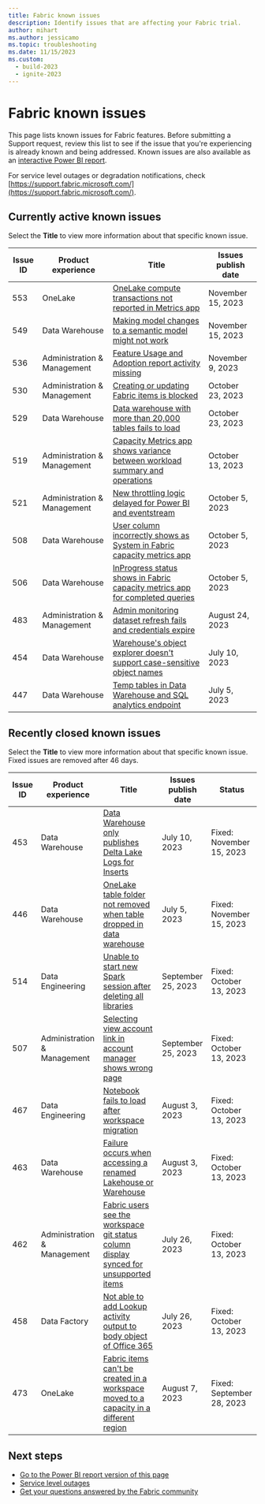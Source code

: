 ```yaml
---
title: Fabric known issues
description: Identify issues that are affecting your Fabric trial.
author: mihart
ms.author: jessicamo
ms.topic: troubleshooting    
ms.date: 11/15/2023
ms.custom:
  - build-2023
  - ignite-2023
---
```

# Fabric known issues

This page lists known issues for Fabric features. Before submitting a Support request, review this list to see if the issue that you're experiencing is already known and being addressed. Known issues are also available as an [interactive Power BI report](https://support.fabric.microsoft.com/known-issues/).

For service level outages or degradation notifications, check [https://support.fabric.microsoft.com/](https://support.fabric.microsoft.com/).  

## Currently active known issues

Select the **Title** to view more information about that specific known issue.

|  Issue ID |  Product experience     |  Title                           |  Issues publish date |  
|-----------|-------------------------|----------------------------------|----------------------|
|  553  | OneLake | [OneLake compute transactions not reported in Metrics app](known-issues/known-issue-553-onelake-compute-transactions-not-reported-metrics-app.md)  | November 15, 2023 |
|  549  | Data Warehouse | [Making model changes to a semantic model might not work](known-issues/known-issue-549-making-model-changes-semantic-model-might-not-work.md)  | November 15, 2023 |
|  536  | Administration & Management | [Feature Usage and Adoption report activity missing](known-issues/known-issue-536-feature-usage-adoption-report-activity-missing.md)  | November 9, 2023 |
|  530  | Administration & Management | [Creating or updating Fabric items is blocked](known-issues/known-issue-530-creating-updating-fabric-items-blocked.md)  | October 23, 2023 |
|  529  | Data Warehouse | [Data warehouse with more than 20,000 tables fails to load](known-issues/known-issue-529-data-warehouse-more-than-20000-tables-fails-to-load.md)  | October 23, 2023 |
|  519  | Administration & Management | [Capacity Metrics app shows variance between workload summary and operations](known-issues/known-issue-519-capacity-metrics-app-shows-variance-workload-summary.md)  | October 13, 2023 |
|  521  | Administration & Management | [New throttling logic delayed for Power BI and eventstream](known-issues/known-issue-521-throttling-logic-delayed-power-bi-eventstream.md)  | October 5, 2023 |
|  508  | Data Warehouse | [User column incorrectly shows as System in Fabric capacity metrics app](known-issues/known-issue-508-user-column-incorrectly-shows-system-metrics-app.md)  | October 5, 2023 |
|  506  | Data Warehouse | [InProgress status shows in Fabric capacity metrics app for completed queries](known-issues/known-issue-506-inprogress-status-shows-fabric-capacity-metrics-app-completed-queries.md)  | October 5, 2023 |
|  483  | Administration & Management | [Admin monitoring dataset refresh fails and credentials expire](known-issues/known-issue-483-admin-monitoring-dataset-refresh-fails-credentials-expire.md)  | August 24, 2023 |
|  454  | Data Warehouse              | [Warehouse's object explorer doesn't support case-sensitive object names](known-issues/known-issue-454-data-warehouse-object-explorer-unsupport-case-sensitive-names.md)    |  July 10, 2023  |
|  447  | Data Warehouse              | [Temp tables in Data Warehouse and SQL analytics endpoint](known-issues/known-issue-447-temp-tables-data-warehouse-sql-endpoint.md)    |  July 5, 2023  |

## Recently closed known issues

Select the **Title** to view more information about that specific known issue. Fixed issues are removed after 46 days.

|  Issue ID |  Product experience     |  Title                            |  Issues publish date |  Status  |
|-----------|-------------------------|-----------------------------------|----------------------|----------|
|  453  | Data Warehouse              | [Data Warehouse only publishes Delta Lake Logs for Inserts](known-issues/known-issue-453-data-warehouse-publishes-delta-lake-logs-inserts.md)    |  July 10, 2023  | Fixed: November 15, 2023 |
|  446  | Data Warehouse              | [OneLake table folder not removed when table dropped in data warehouse](known-issues/known-issue-446-onelake-table-folder-isnt-removed.md)    |  July 5, 2023  | Fixed: November 15, 2023 |
|  514  | Data Engineering | [Unable to start new Spark session after deleting all libraries](known-issues/known-issue-514-unable-to-start-new-spark-session-after-delete-libraries.md)  | September 25, 2023 | Fixed: October 13, 2023 |
|  507  | Administration & Management | [Selecting view account link in account manager shows wrong page](known-issues/known-issue-507-select-view-account-link-account-manager-shows-wrong-page.md)  | September 25, 2023 | Fixed: October 13, 2023 |
|  467  | Data Engineering            | [Notebook fails to load after workspace migration](known-issues/known-issue-467-notebook-fails-load-after-workspace-migration.md)    |  August 3, 2023  | Fixed: October 13, 2023 |
|  463  | Data Warehouse              | [Failure occurs when accessing a renamed Lakehouse or Warehouse](known-issues/known-issue-463-failure-occurs-accessing-renamed-lakehouse-warehouse.md)    |  August 3, 2023  | Fixed: October 13, 2023 |
|  462  | Administration & Management | [Fabric users see the workspace git status column display synced for unsupported items](known-issues/known-issue-462-fabric-user-git-column-synced-activity.md)    |  July 26, 2023  | Fixed: October 13, 2023 |
|  458  | Data Factory                | [Not able to add Lookup activity output to body object of Office 365](known-issues/known-issue-458-unable-add-lookup-activity-office-activity.md)    |  July 26, 2023  | Fixed: October 13, 2023 |
|  473  | OneLake                     | [Fabric items can't be created in a workspace moved to a capacity in a different region](known-issues/known-issue-473-fabric-items-cant-be-created-capacity-different-region.md)    |  August 7, 2023  | Fixed: September 28, 2023 |

## Next steps

- [Go to the Power BI report version of this page](https://support.fabric.microsoft.com/known-issues/)
- [Service level outages](https://support.fabric.microsoft.com/)
- [Get your questions answered by the Fabric community](https://community.fabric.microsoft.com)
